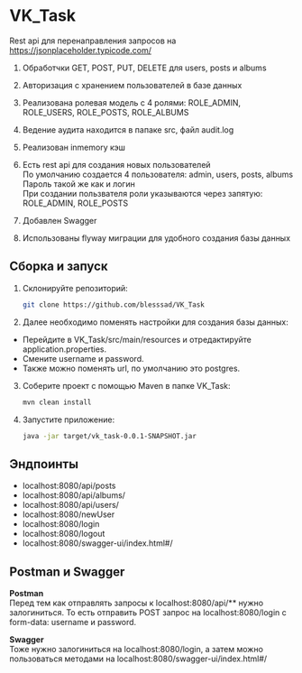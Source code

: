 # VK_Task

Rest api для перенаправления запросов на https://jsonplaceholder.typicode.com/

1) Обработчки GET, POST, PUT, DELETE для users, posts и albums
2) Авторизация с хранением пользователей в базе данных
3) Реализована ролевая модель с 4 ролями: ROLE_ADMIN, ROLE_USERS, ROLE_POSTS, ROLE_ALBUMS
4) Ведение аудита находится в папаке src, файл audit.log
5) Реализован inmemory кэш
6)  Есть rest api для создания новых пользователей  
По умолчанию создается 4 пользователя: admin, users, posts, albums Пароль такой же как и логин\
При создании пользвателя роли указываются через запятую: ROLE_ADMIN, ROLE_POSTS

7) Добавлен Swagger
8) Использованы flyway миграции для удобного создания базы данных

## Сборка и запуск

1. Склонируйте репозиторий:

    ```bash
    git clone https://github.com/blesssad/VK_Task
    ```

2. Далее необходимо поменять настройки для создания базы данных:
 - Перейдите в VK_Task/src/main/resources и отредактируйте application.properties. 
 - Смените username и password. 
 - Также можно поменять url, по умолчанию это postgres.

3. Соберите проект с помощью Maven в папке VK_Task:

    ```bash
    mvn clean install
    ```

4. Запустите приложение:

    ```bash
    java -jar target/vk_task-0.0.1-SNAPSHOT.jar
    ```

## Эндпоинты

- localhost:8080/api/posts
- localhost:8080/api/albums/
- localhost:8080/api/users/
- localhost:8080/newUser
- localhost:8080/login
- localhost:8080/logout
- localhost:8080/swagger-ui/index.html#/

## Postman и Swagger
**Postman**\
Перед тем как отправлять запросы к localhost:8080/api/** нужно залогиниться. То есть отправить POST запрос на localhost:8080/login с form-data: username и password. 

**Swagger** \
Тоже нужно залогиниться на localhost:8080/login, а затем можно пользоваться методами на localhost:8080/swagger-ui/index.html#/

